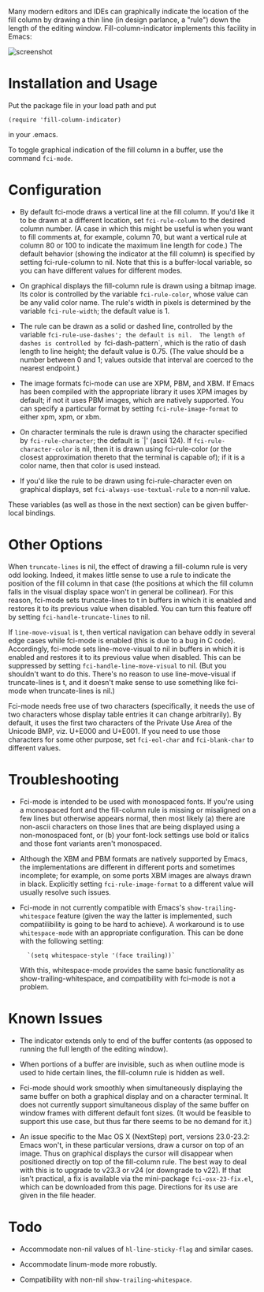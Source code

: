 Many modern editors and IDEs can graphically indicate the location of the
fill column by drawing a thin line (in design parlance, a "rule") down the
length of the editing window.  Fill-column-indicator implements this
facility in Emacs:

![screenshot](https://github.com/alpaker/Fill-Column-Indicator/raw/master/FciScreenshot.png)

Installation and Usage
======================

Put the package file in your load path and put

`(require 'fill-column-indicator)`

in your .emacs.

To toggle graphical indication of the fill column in a buffer, use the
command `fci-mode`.

Configuration
=============

* By default fci-mode draws a vertical line at the fill column.  If you'd
  like it to be drawn at a different location, set `fci-rule-column` to the
  desired column number.  (A case in which this might be useful is when you
  want to fill comments at, for example, column 70, but want a vertical rule
  at column 80 or 100 to indicate the maximum line length for code.)  The
  default behavior (showing the indicator at the fill column) is specified by
  setting fci-rule-column to nil.  Note that this is a buffer-local variable,
  so you can have different values for different modes.

* On graphical displays the fill-column rule is drawn using a bitmap
  image.  Its color is controlled by the variable `fci-rule-color`, whose
  value can be any valid color name.  The rule's width in pixels is
  determined by the variable `fci-rule-width`; the default value is 1.

* The rule can be drawn as a solid or dashed line, controlled by the variable
  `fci-rule-use-dashes'; the default is nil.  The length of dashes is
  controlled by `fci-dash-pattern`, which is the ratio of dash length to line
  height; the default value is 0.75.  (The value should be a number between 0
  and 1; values outside that interval are coerced to the nearest endpoint.)

* The image formats fci-mode can use are XPM, PBM, and XBM.  If Emacs has
  been compiled with the appropriate library it uses XPM images by default;
  if not it uses PBM images, which are natively supported.  You can specify a
  particular format by setting `fci-rule-image-format` to either xpm, xpm, or
  xbm.

* On character terminals the rule is drawn using the character specified by
  `fci-rule-character`; the default is \`|' (ascii 124).  If
  `fci-rule-character-color` is nil, then it is drawn using fci-rule-color
  (or the closest approximation thereto that the terminal is capable of); if
  it is a color name, then that color is used instead.

* If you'd like the rule to be drawn using fci-rule-character even on
  graphical displays, set `fci-always-use-textual-rule` to a non-nil value.

These variables (as well as those in the next section) can be given
buffer-local bindings.


Other Options
=============

When `truncate-lines` is nil, the effect of drawing a fill-column rule is
very odd looking. Indeed, it makes little sense to use a rule to indicate
the position of the fill column in that case (the positions at which the
fill column falls in the visual display space won't in general be
collinear).  For this reason, fci-mode sets truncate-lines to t in buffers
in which it is enabled and restores it to its previous value when
disabled.  You can turn this feature off by setting
`fci-handle-truncate-lines` to nil.

If `line-move-visual` is t, then vertical navigation can behave oddly in
several edge cases while fci-mode is enabled (this is due to a bug in C
code).  Accordingly, fci-mode sets line-move-visual to nil in buffers in
which it is enabled and restores it to its previous value when
disabled.  This can be suppressed by setting `fci-handle-line-move-visual`
to nil.  (But you shouldn't want to do this.  There's no reason to use
line-move-visual if truncate-lines is t, and it doesn't make sense to use
something like fci-mode when truncate-lines is nil.)

Fci-mode needs free use of two characters (specifically, it needs the use
of two characters whose display table entries it can change
arbitrarily).  By default, it uses the first two characters of the Private
Use Area of the Unicode BMP, viz. U+E000 and U+E001.  If you need to use
those characters for some other purpose, set `fci-eol-char` and
`fci-blank-char` to different values.

Troubleshooting
===============

* Fci-mode is intended to be used with monospaced fonts.  If you're using
  a monospaced font and the fill-column rule is missing or misaligned on a
  few lines but otherwise appears normal, then most likely (a) there are
  non-ascii characters on those lines that are being displayed using a
  non-monospaced font, or (b) your font-lock settings use bold or italics
  and those font variants aren't monospaced.

* Although the XBM and PBM formats are natively supported by Emacs, the
  implementations are different in different ports and sometimes
  incomplete; for example, on some ports XBM images are always drawn in
  black.  Explicitly setting `fci-rule-image-format` to a different value
  will usually resolve such issues.

* Fci-mode in not currently compatible with Emacs's
  `show-trailing-whitespace` feature (given the way the latter is
  implemented, such compatilibility is going to be hard to achieve).  A
  workaround is to use `whitespace-mode` with an appropriate
  configuration.  This can be done with the following setting:

        `(setq whitespace-style '(face trailing))`

  With this, whitespace-mode provides the same basic functionality as
  show-trailing-whitespace, and compatibility with fci-mode is not a problem.

Known Issues
============

* The indicator extends only to end of the buffer contents (as opposed to
  running the full length of the editing window).

* When portions of a buffer are invisible, such as when outline mode is
  used to hide certain lines, the fill-column rule is hidden as
  well. 

* Fci-mode should work smoothly when simultaneously displaying the same
  buffer on both a graphical display and on a character terminal.  It does
  not currently support simultaneous display of the same buffer on window
  frames with different default font sizes. (It would be feasible to
  support this use case, but thus far there seems to be no demand for
  it.)

* An issue specific to the Mac OS X (NextStep) port, versions 23.0-23.2:
  Emacs won't, in these particular versions, draw a cursor on top of an
  image.  Thus on graphical displays the cursor will disappear when
  positioned directly on top of the fill-column rule.  The best way to deal
  with this is to upgrade to v23.3 or v24 (or downgrade to v22).  If that
  isn't practical, a fix is available via the mini-package `fci-osx-23-fix.el`,
  which can be downloaded from this page.  Directions for its use are given
  in the file header.

Todo
====

* Accommodate non-nil values of `hl-line-sticky-flag` and similar cases.

* Accommodate linum-mode more robustly.

* Compatibility with non-nil `show-trailing-whitespace`.

